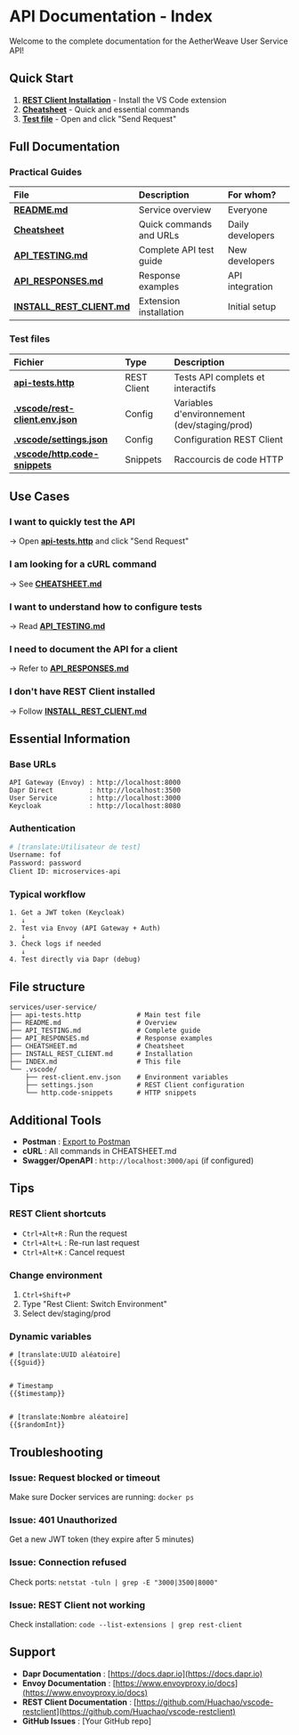 # API Documentation - Index

Welcome to the complete documentation for the AetherWeave User Service API!

## Quick Start

1. **[REST Client Installation](INSTALL_REST_CLIENT.md)** - Install the VS Code extension
2. **[Cheatsheet](CHEATSHEET.md)** - Quick and essential commands
3. **[Test file](api-tests.http)** - Open and click "Send Request"

## Full Documentation

### Practical Guides

| File | Description | For whom? |
| :-- | :-- | :-- |
| **[README.md](README.md)** | Service overview | Everyone |
| **[Cheatsheet](CHEATSHEET.md)** | Quick commands and URLs | Daily developers |
| **[API_TESTING.md](API_TESTING.md)** | Complete API test guide | New developers |
| **[API_RESPONSES.md](API_RESPONSES.md)** | Response examples | API integration |
| **[INSTALL_REST_CLIENT.md](INSTALL_REST_CLIENT.md)** | Extension installation | Initial setup |

### Test files

| Fichier | Type | Description |
| :-- | :-- | :-- |
| **[api-tests.http](api-tests.http)** | REST Client | Tests API complets et interactifs |
| **[.vscode/rest-client.env.json](.vscode/rest-client.env.json)** | Config | Variables d'environnement (dev/staging/prod) |
| **[.vscode/settings.json](.vscode/settings.json)** | Config | Configuration REST Client |
| **[.vscode/http.code-snippets](.vscode/http.code-snippets)** | Snippets | Raccourcis de code HTTP |

## Use Cases

### I want to quickly test the API

→ Open **[api-tests.http](api-tests.http)** and click "Send Request"

### I am looking for a cURL command

→ See **[CHEATSHEET.md](CHEATSHEET.md)**

### I want to understand how to configure tests

→ Read **[API_TESTING.md](API_TESTING.md)**

### I need to document the API for a client

→ Refer to **[API_RESPONSES.md](API_RESPONSES.md)**

### I don't have REST Client installed

→ Follow **[INSTALL_REST_CLIENT.md](INSTALL_REST_CLIENT.md)**

## Essential Information

### Base URLs

```
API Gateway (Envoy) : http://localhost:8000
Dapr Direct         : http://localhost:3500
User Service        : http://localhost:3000
Keycloak            : http://localhost:8080
```


### Authentication

```bash
# [translate:Utilisateur de test]
Username: fof
Password: password
Client ID: microservices-api
```


### Typical workflow

```
1. Get a JWT token (Keycloak)
   ↓
2. Test via Envoy (API Gateway + Auth)
   ↓
3. Check logs if needed
   ↓
4. Test directly via Dapr (debug)
```


## File structure

```
services/user-service/
├── api-tests.http              # Main test file
├── README.md                   # Overview
├── API_TESTING.md              # Complete guide
├── API_RESPONSES.md            # Response examples
├── CHEATSHEET.md               # Cheatsheet
├── INSTALL_REST_CLIENT.md      # Installation
├── INDEX.md                    # This file
└── .vscode/
    ├── rest-client.env.json    # Environment variables
    ├── settings.json           # REST Client configuration
    └── http.code-snippets      # HTTP snippets
```


## Additional Tools

- **Postman** : [Export to Postman](https://learning.postman.com/docs/getting-started/importing-and-exporting-data/)
- **cURL** : All commands in CHEATSHEET.md
- **Swagger/OpenAPI** : `http://localhost:3000/api` (if configured)


## Tips

### REST Client shortcuts

- `Ctrl+Alt+R` : Run the request
- `Ctrl+Alt+L` : Re-run last request
- `Ctrl+Alt+K` : Cancel request


### Change environment

1. `Ctrl+Shift+P`
2. Type "Rest Client: Switch Environment"
3. Select dev/staging/prod

### Dynamic variables

```http
# [translate:UUID aléatoire]
{{$guid}}


# Timestamp
{{$timestamp}}


# [translate:Nombre aléatoire]
{{$randomInt}}
```


## Troubleshooting

### Issue: Request blocked or timeout

Make sure Docker services are running: `docker ps`

### Issue: 401 Unauthorized

Get a new JWT token (they expire after 5 minutes)

### Issue: Connection refused

Check ports: `netstat -tuln | grep -E "3000|3500|8000"`

### Issue: REST Client not working

Check installation: `code --list-extensions | grep rest-client`

## Support

- **Dapr Documentation** : [https://docs.dapr.io](https://docs.dapr.io)
- **Envoy Documentation** : [https://www.envoyproxy.io/docs](https://www.envoyproxy.io/docs)
- **REST Client Documentation** : [https://github.com/Huachao/vscode-restclient](https://github.com/Huachao/vscode-restclient)
- **GitHub Issues** : [Your GitHub repo]

